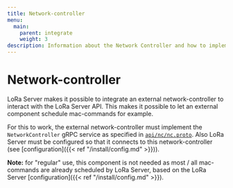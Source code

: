 ```yaml
---
title: Network-controller
menu:
  main:
    parent: integrate
    weight: 3
description: Information about the Network Controller and how to implement one.
---
```


# Network-controller

LoRa Server makes it possible to integrate an external network-controller
to interact with the LoRa Server API. This makes it possible to let an external
component schedule mac-commands for example.

For this to work, the external network-controller must implement the
`NetworkController` gRPC service as specified in
[`api/nc/nc.proto`](https://github.com/brocaar/loraserver/blob/master/api/nc/nc.proto).
Also LoRa Server must be configured so that it connects to this network-controller
(see [configuration]({{< ref "/install/config.md" >}})).

**Note:** for "regular" use, this component is not needed as most / all
mac-commands are already scheduled by LoRa Server, based on the LoRa Server
[configuration]({{< ref "/install/config.md" >}}).
